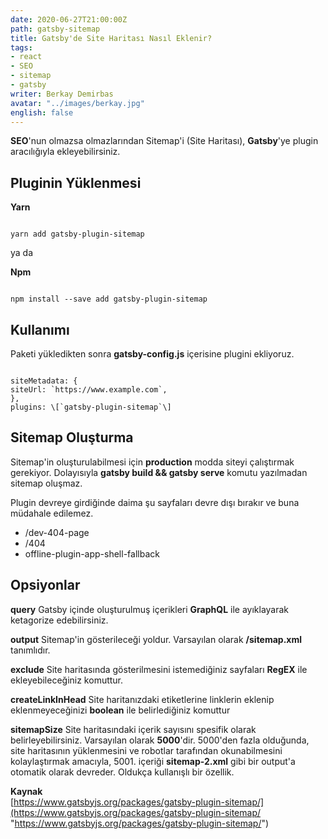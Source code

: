 ```yaml
---
date: 2020-06-27T21:00:00Z
path: gatsby-sitemap
title: Gatsby'de Site Haritası Nasıl Eklenir?
tags:
- react
- SEO
- sitemap
- gatsby
writer: Berkay Demirbas
avatar: "../images/berkay.jpg"
english: false
---
```


**SEO**'nun olmazsa olmazlarından Sitemap'i (Site Haritası), **Gatsby**'ye plugin aracılığıyla ekleyebilirsiniz.

## Pluginin Yüklenmesi

**Yarn**

<deckgo-highlight-code>  
<code slot="code">  
yarn add gatsby-plugin-sitemap  
</code>  
</deckgo-highlight-code>

ya da

**Npm**

<deckgo-highlight-code>  
<code slot="code">  
npm install --save add gatsby-plugin-sitemap  
</code>  
</deckgo-highlight-code>

## Kullanımı

Paketi yükledikten sonra **gatsby-config.js** içerisine plugini ekliyoruz.

<deckgo-highlight-code>  
<code slot="code">  
siteMetadata: {
siteUrl: `https://www.example.com`,
},
plugins: \[`gatsby-plugin-sitemap`\]
</code>  
</deckgo-highlight-code>

## Sitemap Oluşturma

Sitemap'in oluşturulabilmesi için **production** modda siteyi çalıştırmak gerekiyor. Dolayısıyla **gatsby build && gatsby serve** komutu yazılmadan sitemap oluşmaz.

Plugin devreye girdiğinde daima şu sayfaları devre dışı bırakır ve buna müdahale edilemez.

* /dev-404-page
* /404
* offline-plugin-app-shell-fallback

## Opsiyonlar

**query**
Gatsby içinde oluşturulmuş içerikleri **GraphQL** ile ayıklayarak ketagorize edebilirsiniz.

**output**
Sitemap'in gösterileceği yoldur. Varsayılan olarak **/sitemap.xml** tanımlıdır.

**exclude**
Site haritasında gösterilmesini istemediğiniz sayfaları **RegEX** ile ekleyebileceğiniz komuttur.

**createLinkInHead**
Site haritanızdaki **<Head/>** etiketlerine linklerin eklenip eklenmeyeceğinizi **boolean** ile belirlediğiniz komuttur

**sitemapSize**
Site haritasındaki içerik sayısını spesifik olarak belirleyebilirsiniz.
Varsayılan olarak **5000**'dir. 5000'den fazla olduğunda, site haritasının yüklenmesini ve robotlar tarafından okunabilmesini kolaylaştırmak amacıyla, 5001. içeriği **sitemap-2.xml** gibi bir output'a otomatik olarak devreder. Oldukça kullanışlı bir özellik.

**Kaynak**  
[https://www.gatsbyjs.org/packages/gatsby-plugin-sitemap/](https://www.gatsbyjs.org/packages/gatsby-plugin-sitemap/ "https://www.gatsbyjs.org/packages/gatsby-plugin-sitemap/")